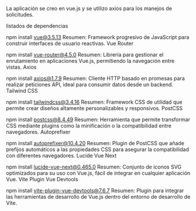 
La aplicación se creo en vue.js y se utilizo axios para los manejos de solicitudes. 

listados de dependencias 

npm install vue@3.5.13
Resumen: Framework progresivo de JavaScript para construir interfaces de usuario reactivas.
Vue Router

npm install vue-router@4.5.0
Resumen: Librería para gestionar el enrutamiento en aplicaciones Vue.js, permitiendo la navegación entre vistas.
Axios


npm install axios@1.7.9
Resumen: Cliente HTTP basado en promesas para realizar peticiones API, ideal para consumir datos desde un backend.
Tailwind CSS


npm install tailwindcss@3.4.16
Resumen: Framework CSS de utilidad que permite crear diseños altamente personalizables y responsivos.
PostCSS


npm install postcss@8.4.49
Resumen: Herramienta que permite transformar CSS mediante plugins como la minificación o la compatibilidad entre navegadores.
Autoprefixer


npm install autoprefixer@10.4.20
Resumen: Plugin de PostCSS que añade prefijos automáticos a las propiedades CSS para asegurar la compatibilidad con diferentes navegadores.
Lucide Vue Next


npm install lucide-vue-next@0.465.0
Resumen: Conjunto de iconos SVG optimizados para su uso con Vue.js, fácil de integrar en cualquier aplicación Vue.
Vite Plugin Vue Devtools


npm install vite-plugin-vue-devtools@7.6.7
Resumen: Plugin para integrar las herramientas de desarrollo de Vue.js dentro del entorno de desarrollo de Vite.
